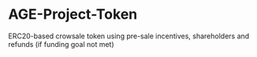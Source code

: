 # AGE-Project-Token
ERC20-based crowsale token using pre-sale incentives, shareholders and refunds (if funding goal not met)
